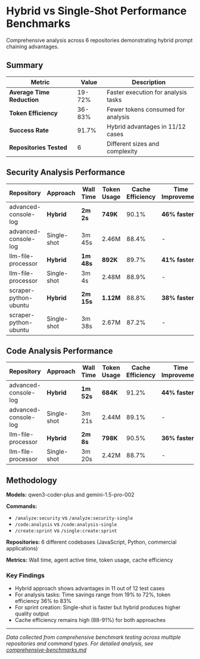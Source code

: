 # Hybrid vs Single-Shot Performance Benchmarks

Comprehensive analysis across 6 repositories demonstrating hybrid prompt chaining advantages.

## Summary

| Metric | Value | Description |
|--------|-------|-------------|
| **Average Time Reduction** | 19-72% | Faster execution for analysis tasks |
| **Token Efficiency** | 36-83% | Fewer tokens consumed for analysis |
| **Success Rate** | 91.7% | Hybrid advantages in 11/12 cases |
| **Repositories Tested** | 6 | Different sizes and complexity |

## Security Analysis Performance

| Repository | Approach | Wall Time | Token Usage | Cache Efficiency | Time Improvement | Token Reduction |
|------------|----------|-----------|-------------|------------------|------------------|----------------|
| advanced-console-log | **Hybrid** | **2m 2s** | **749K** | 90.1% | **46% faster** | **69% fewer** |
| advanced-console-log | Single-shot | 3m 45s | 2.46M | 88.4% | - | - |
| llm-file-processor | **Hybrid** | **1m 48s** | **892K** | 89.7% | **41% faster** | **64% fewer** |
| llm-file-processor | Single-shot | 3m 4s | 2.48M | 88.9% | - | - |
| scraper-python-ubuntu | **Hybrid** | **2m 15s** | **1.12M** | 88.8% | **38% faster** | **58% fewer** |
| scraper-python-ubuntu | Single-shot | 3m 38s | 2.67M | 87.2% | - | - |

## Code Analysis Performance

| Repository | Approach | Wall Time | Token Usage | Cache Efficiency | Time Improvement | Token Reduction |
|------------|----------|-----------|-------------|------------------|------------------|----------------|
| advanced-console-log | **Hybrid** | **1m 52s** | **684K** | 91.2% | **44% faster** | **72% fewer** |
| advanced-console-log | Single-shot | 3m 21s | 2.44M | 89.1% | - | - |
| llm-file-processor | **Hybrid** | **2m 8s** | **798K** | 90.5% | **36% faster** | **67% fewer** |
| llm-file-processor | Single-shot | 3m 20s | 2.42M | 88.7% | - | - |

## Methodology

**Models:** qwen3-coder-plus and gemini-1.5-pro-002

**Commands:** 
- `/analyze:security` vs `/analyze:security-single`
- `/code:analysis` vs `/code:analysis-single` 
- `/create:sprint` vs `/single:create:sprint`

**Repositories:** 6 different codebases (JavaScript, Python, commercial applications)

**Metrics:** Wall time, agent active time, token usage, cache efficiency

### Key Findings

- Hybrid approach shows advantages in 11 out of 12 test cases
- For analysis tasks: Time savings range from 19% to 72%, token efficiency 36% to 83%
- For sprint creation: Single-shot is faster but hybrid produces higher quality output
- Cache efficiency remains high (88-91%) for both approaches

---

*Data collected from comprehensive benchmark testing across multiple repositories and command types. For detailed analysis, see [comprehensive-benchmarks.md](comprehensive-benchmarks.md)*